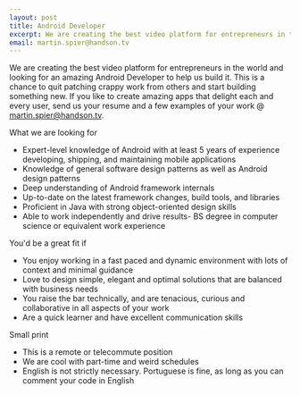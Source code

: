 ```yaml
---
layout: post
title: Android Developer
excerpt: We are creating the best video platform for entrepreneurs in the world and looking for an amazing Android Developer to help us build it.
email: martin.spier@handson.tv
---
```


We are creating the best video platform for entrepreneurs in the world and looking for an amazing Android Developer to help us build it. This is a chance to quit patching crappy work from others and start building something new. If you like to create amazing apps that delight each and every user, send us your resume and a few examples of your work @ [martin.spier@handson.tv](mailto:martin.spier@handson.tv).

<p class="about-title">What we are looking for</p>

* Expert-level knowledge of Android with at least 5 years of experience developing, shipping, and maintaining mobile applications
* Knowledge of general software design patterns as well as Android design patterns
* Deep understanding of Android framework internals
* Up-to-date on the latest framework changes, build tools, and libraries
* Proficient in Java with strong object-oriented design skills
* Able to work independently and drive results- BS degree in computer science or equivalent work experience

<p class="about-title">You'd be a great fit if</p>

* You enjoy working in a fast paced and dynamic environment with lots of context and minimal guidance
* Love to design simple, elegant and optimal solutions that are balanced with business needs
* You raise the bar technically, and are tenacious, curious and collaborative in all aspects of your work
* Are a quick learner and have excellent communication skills

<p class="about-title">Small print</p>

* This is a remote or telecommute position
* We are cool with part-time and weird schedules
* English is not strictly necessary. Portuguese is fine, as long as you can comment your code in English
